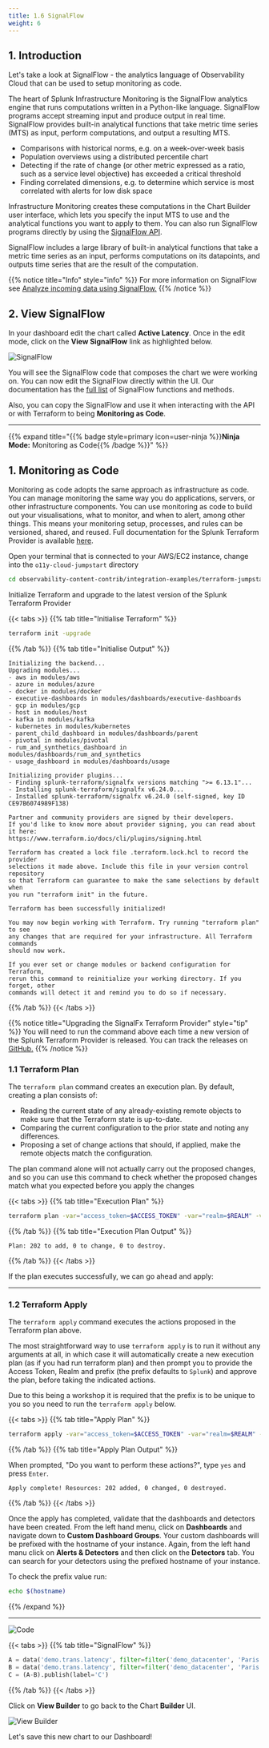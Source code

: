 ```yaml
---
title: 1.6 SignalFlow
weight: 6
---
```


## 1. Introduction

Let's take a look at SignalFlow - the analytics language of Observability Cloud that can be used to setup monitoring as code.

The heart of Splunk Infrastructure Monitoring is the SignalFlow analytics engine that runs computations written in a Python-like language. SignalFlow programs accept streaming input and produce output in real time. SignalFlow provides built-in analytical functions that take metric time series (MTS) as input, perform computations, and output a resulting MTS.

- Comparisons with historical norms, e.g. on a week-over-week basis
- Population overviews using a distributed percentile chart
- Detecting if the rate of change (or other metric expressed as a ratio, such as a service level objective) has exceeded a critical threshold
- Finding correlated dimensions, e.g. to determine which service is most correlated with alerts for low disk space

Infrastructure Monitoring creates these computations in the Chart Builder user interface, which lets you specify the input MTS to use and the analytical functions you want to apply to them. You can also run SignalFlow programs directly by using the [SignalFlow API](https://dev.splunk.com/observability/docs/).

SignalFlow includes a large library of built-in analytical functions that take a metric time series as an input, performs computations on its datapoints, and outputs time series that are the result of the computation.

{{% notice title="Info" style="info" %}}
For more information on SignalFlow see [Analyze incoming data using SignalFlow.](https://docs.splunk.com/Observability/infrastructure/analytics/signalflow.html)
{{% /notice %}}

## 2. View SignalFlow

In your dashboard edit the chart called **Active Latency**. Once in the edit mode, click on the **View SignalFlow** link as highlighted below.

![SignalFlow](../../images/view-signalflow.png)

You will see the SignalFlow code that composes the chart we were working on. You can now edit the SignalFlow directly within the UI. Our documentation has the [full list](https://dev.splunk.com/observability/docs/signalflow/function_method_list) of SignalFlow functions and methods.

Also, you can copy the SignalFlow and use it when interacting with the API or with Terraform to being **Monitoring as Code**.

---
{{% expand title="{{% badge style=primary icon=user-ninja %}}**Ninja Mode:** Monitoring as Code{{% /badge %}}" %}}

## 1. Monitoring as Code

Monitoring as code adopts the same approach as infrastructure as code. You can manage monitoring the same way you do applications, servers, or other infrastructure components. You can use monitoring as code to build out your visualisations, what to monitor, and when to alert, among other things. This means your monitoring setup, processes, and rules can be versioned, shared, and reused. Full documentation for the Splunk Terraform Provider is available [here](https://registry.terraform.io/providers/splunk-terraform/signalfx/latest).

Open your terminal that is connected to your AWS/EC2 instance, change into the `o11y-cloud-jumpstart` directory

``` bash
cd observability-content-contrib/integration-examples/terraform-jumpstart
```

Initialize Terraform and upgrade to the latest version of the Splunk Terraform Provider

{{< tabs >}}
{{% tab title="Initialise Terraform" %}}

``` bash
terraform init -upgrade
```

{{% /tab %}}
{{% tab title="Initialise Output" %}}

``` text
Initializing the backend...
Upgrading modules...
- aws in modules/aws
- azure in modules/azure
- docker in modules/docker
- executive-dashboards in modules/dashboards/executive-dashboards
- gcp in modules/gcp
- host in modules/host
- kafka in modules/kafka
- kubernetes in modules/kubernetes
- parent_child_dashboard in modules/dashboards/parent
- pivotal in modules/pivotal
- rum_and_synthetics_dashboard in modules/dashboards/rum_and_synthetics
- usage_dashboard in modules/dashboards/usage

Initializing provider plugins...
- Finding splunk-terraform/signalfx versions matching ">= 6.13.1"...
- Installing splunk-terraform/signalfx v6.24.0...
- Installed splunk-terraform/signalfx v6.24.0 (self-signed, key ID CE97B6074989F138)

Partner and community providers are signed by their developers.
If you'd like to know more about provider signing, you can read about it here:
https://www.terraform.io/docs/cli/plugins/signing.html

Terraform has created a lock file .terraform.lock.hcl to record the provider
selections it made above. Include this file in your version control repository
so that Terraform can guarantee to make the same selections by default when
you run "terraform init" in the future.

Terraform has been successfully initialized!

You may now begin working with Terraform. Try running "terraform plan" to see
any changes that are required for your infrastructure. All Terraform commands
should now work.

If you ever set or change modules or backend configuration for Terraform,
rerun this command to reinitialize your working directory. If you forget, other
commands will detect it and remind you to do so if necessary.
```

{{% /tab %}}
{{< /tabs >}}

{{% notice title="Upgrading the SignalFx Terraform Provider" style="tip" %}}
You will need to run the command above each time a new version of the Splunk Terraform Provider is released. You can track the releases on [GitHub.](https://github.com/splunk-terraform/terraform-provider-signalfx/releases)
{{% /notice %}}

### 1.1 Terraform Plan

The `terraform plan` command creates an execution plan. By default, creating a plan consists of:

- Reading the current state of any already-existing remote objects to make sure that the Terraform state is up-to-date.
- Comparing the current configuration to the prior state and noting any differences.
- Proposing a set of change actions that should, if applied, make the remote objects match the configuration.

The plan command alone will not actually carry out the proposed changes, and so you can use this command to check whether the proposed changes match what you expected before you apply the changes

{{< tabs >}}
{{% tab title="Execution Plan" %}}

```bash
terraform plan -var="access_token=$ACCESS_TOKEN" -var="realm=$REALM" -var="o11y_prefix=[$(hostname)]"
```

{{% /tab %}}
{{% tab title="Execution Plan Output" %}}

``` text
Plan: 202 to add, 0 to change, 0 to destroy.
```

{{% /tab %}}
{{< /tabs >}}

If the plan executes successfully, we can go ahead and apply:

---

### 1.2 Terraform Apply

The `terraform apply` command executes the actions proposed in the Terraform plan above.

The most straightforward way to use `terraform apply` is to run it without any arguments at all, in which case it will automatically create a new execution plan (as if you had run terraform plan) and then prompt you to provide the Access Token, Realm and prefix (the prefix defaults to `Splunk`) and approve the plan, before taking the indicated actions.

Due to this being a workshop it is required that the prefix is to be unique to you so you need to run the `terraform apply` below.

{{< tabs >}}
{{% tab title="Apply Plan" %}}

``` bash
terraform apply -var="access_token=$ACCESS_TOKEN" -var="realm=$REALM" -var="o11y_prefix=[$(hostname)]"
```

{{% /tab %}}
{{% tab title="Apply Plan Output" %}}

When prompted, "Do you want to perform these actions?", type `yes` and press `Enter`.

``` text
Apply complete! Resources: 202 added, 0 changed, 0 destroyed.
```

{{% /tab %}}
{{< /tabs >}}

Once the apply has completed, validate that the dashboards and detectors have been created. From the left hand menu, click on **Dashboards** and navigate down to **Custom Dashboard Groups**. Your custom dashboards will be prefixed with the hostname of your instance. Again, from the left hand manu click on **Alerts & Detectors** and then click on the **Detectors** tab. You can search for your detectors using the prefixed hostname of your instance.

To check the prefix value run:

``` bash
echo $(hostname)
```

{{% /expand %}}

---

![Code](../../images/show-signalflow.png)

{{< tabs >}}
{{% tab title="SignalFlow" %}}

```python
A = data('demo.trans.latency', filter=filter('demo_datacenter', 'Paris')).percentile(pct=95).publish(label='A', enable=False)
B = data('demo.trans.latency', filter=filter('demo_datacenter', 'Paris')).percentile(pct=95).timeshift('1w').publish(label='B', enable=False)
C = (A-B).publish(label='C')
```

{{% /tab %}}
{{< /tabs >}}

Click on **View Builder** to go back to the Chart **Builder** UI.

![View Builder](../../images/view-builder.png)

Let's save this new chart to our Dashboard!
